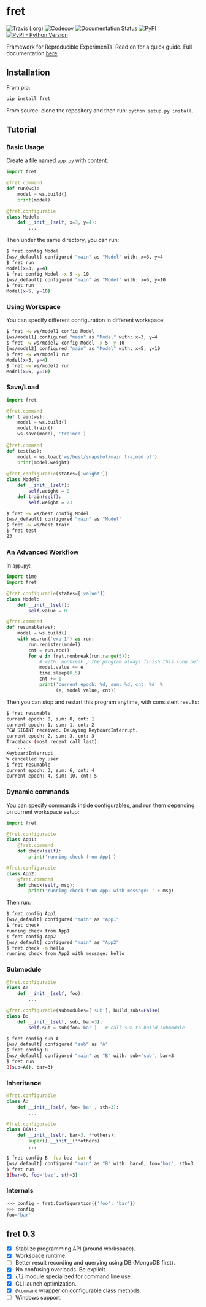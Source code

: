 # fret

[![Travis (.org)](https://img.shields.io/travis/yxonic/fret/)](https://travis-ci.org/github/yxonic/fret/)
[![Codecov](https://img.shields.io/coveralls/github/yxonic/fret/)](https://codecov.io/gh/yxonic/fret/)
[![Documentation Status](https://readthedocs.org/projects/fret/badge/?version=latest)](https://fret.readthedocs.io/en/latest/?badge=latest)
[![PyPI](https://img.shields.io/pypi/v/fret.svg)](https://pypi.python.org/pypi/fret)
[![PyPI - Python Version](https://img.shields.io/pypi/pyversions/fret.svg)](https://pypi.python.org/pypi/fret)

Framework for Reproducible ExperimenTs. Read on for a quick guide. Full documentation [here](https://fret.readthedocs.io/en/latest/).

## Installation
From pip:
```sh
pip install fret
```

From source: clone the repository and then run: `python setup.py install`.

## Tutorial

### Basic Usage

Create a file named `app.py` with content:
```python
import fret

@fret.command
def run(ws):
    model = ws.build()
    print(model)

@fret.configurable
class Model:
    def __init__(self, x=3, y=4):
        ...
```

Then under the same directory, you can run: 
```sh
$ fret config Model
[ws/_default] configured "main" as "Model" with: x=3, y=4
$ fret run
Model(x=3, y=4)
$ fret config Model -x 5 -y 10
[ws/_default] configured "main" as "Model" with: x=5, y=10
$ fret run
Model(x=5, y=10)
```

### Using Workspace

You can specify different configuration in different workspace:
```sh
$ fret -w ws/model1 config Model
[ws/model1] configured "main" as "Model" with: x=3, y=4
$ fret -w ws/model2 config Model -x 5 -y 10
[ws/model2] configured "main" as "Model" with: x=5, y=10
$ fret -w ws/model1 run
Model(x=3, y=4)
$ fret -w ws/model2 run
Model(x=5, y=10)
```

### Save/Load

```python
import fret

@fret.command
def train(ws):
    model = ws.build()
    model.train()
    ws.save(model, 'trained')
    
@fret.command
def test(ws):
    model = ws.load('ws/best/snapshot/main.trained.pt')
    print(model.weight)
    
@fret.configurable(states=['weight'])
class Model:
    def __init__(self):
        self.weight = 0
    def train(self):
        self.weight = 23
```

```sh
$ fret -w ws/best config Model
[ws/_default] configured "main" as "Model"
$ fret -w ws/best train
$ fret test
23
```

### An Advanced Workflow

In `app.py`:
```python
import time
import fret

@fret.configurable(states=['value'])
class Model:
    def __init__(self):
        self.value = 0

@fret.command
def resumable(ws):
    model = ws.build()
    with ws.run('exp-1') as run:
        run.register(model)
        cnt = run.acc()
        for e in fret.nonbreak(run.range(5)):
            # with `nonbreak`, the program always finish this loop before exit
            model.value += e
            time.sleep(0.5)
            cnt += 1
            print('current epoch: %d, sum: %d, cnt: %d' %
                  (e, model.value, cnt))
```

Then you can stop and restart this program anytime, with consistent results:
```sh
$ fret resumable
current epoch: 0, sum: 0, cnt: 1
current epoch: 1, sum: 1, cnt: 2
^CW SIGINT received. Delaying KeyboardInterrupt.
current epoch: 2, sum: 3, cnt: 3
Traceback (most recent call last):
    ...
KeyboardInterrupt
W cancelled by user
$ fret resumable
current epoch: 3, sum: 6, cnt: 4
current epoch: 4, sum: 10, cnt: 5
```

### Dynamic commands

You can specify commands inside configurables, and run them depending on current workspace setup:

```python
import fret

@fret.configurable
class App1:
    @fret.command
    def check(self):
        print('running check from App1')

@fret.configurable
class App2:
    @fret.command
    def check(self, msg):
        print('running check from App2 with message: ' + msg)
```

Then run:

```sh
$ fret config App1
[ws/_default] configured "main" as "App1"
$ fret check
running check from App1
$ fret config App2
[ws/_default] configured "main" as "App2"
$ fret check -m hello
running check from App2 with message: hello
```

### Submodule

```python
@fret.configurable
class A:
    def __init__(self, foo):
        ...

@fret.configurable(submodules=['sub'], build_subs=False)
class B:
    def __init__(self, sub, bar=3):
        self.sub = sub(foo='bar')   # call sub to build submodule
```

```sh
$ fret config sub A
[ws/_default] configured "sub" as "A"
$ fret config B
[ws/_default] configured "main" as "B" with: sub='sub', bar=3
$ fret run
B(sub=A(), bar=3)
```

### Inheritance

```python
@fret.configurable
class A:
    def __init__(self, foo='bar', sth=3):
        ...

@fret.configurable
class B(A):
    def __init__(self, bar=3, **others):
        super().__init__(**others)
        ...
```

```sh
$ fret config B -foo baz -bar 0
[ws/_default] configured "main" as "B" with: bar=0, foo='baz', sth=3
$ fret run
B(bar=0, foo='baz', sth=3)
```

### Internals

```python
>>> config = fret.Configuration({'foo': 'bar'})
>>> config
foo='bar'
```

## fret 0.3
- [x] Stablize programming API (around workspace).
- [x] Workspace runtime.
- [ ] Better result recording and querying using DB (MongoDB first).
- [x] No confusing overloads. Be explicit.
- [x] `cli` module specialized for command line use.
- [x] CLI launch optimization.
- [x] `@command` wrapper on configurable class methods.
- [ ] Windows support.
